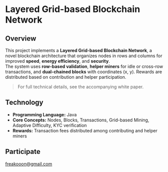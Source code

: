 # Layered Grid-based Blockchain Network

## Overview
This project implements a **Layered Grid-based Blockchain Network**, a novel blockchain architecture that organizes nodes in rows and columns for improved **speed**, **energy efficiency**, and **security**.  
The system uses **row-based validation**, **helper miners** for idle or cross-row transactions, and **dual-chained blocks** with coordinates (x, y). Rewards are distributed based on contribution and helper participation.

> For full technical details, see the accompanying white paper.

## Technology
- **Programming Language:** Java
- **Core Concepts:** Nodes, Blocks, Transactions, Grid-based Mining, Adaptive Difficulty, KYC verification
- **Rewards:** Transaction fees distributed among contributing and helper miners

## Participate
freakooon@gmail.com
